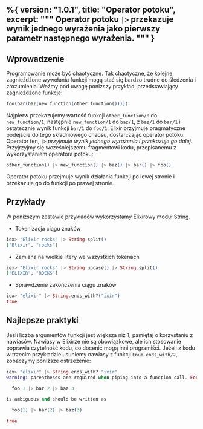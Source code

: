 %{
  version: "1.0.1",
  title: "Operator potoku",
  excerpt: """
  Operator potoku `|>` przekazuje wynik jednego wyrażenia jako pierwszy parametr następnego wyrażenia.
  """
}
---

## Wprowadzenie

Programowanie może być chaotyczne.
Tak chaotyczne, że kolejne, zagnieżdżone wywołania funkcji mogą stać się bardzo trudne do śledzenia i zrozumienia.
Weźmy pod uwagę poniższy przykład, przedstawiający zagnieżdżone funkcje:

```elixir
foo(bar(baz(new_function(other_function()))))
```

Najpierw przekazujemy wartość funkcji `other_function/0` do `new_function/1`, następnie `new_function/1` do `baz/1`, z `baz/1` do `bar/1` i ostatecznie wynik funkcji `bar/1` do `foo/1`.
Elixir przyjmuje pragmatyczne podejście do tego składniowego chaosu, dostarczając operator potoku.
Operator ten, `|>`,_przyjmuje wynik jednego wyrażenia i przekazuje go dalej_.
Przyjrzyjmy się wcześniejszemu fragmentowi kodu, przepisanemu z wykorzystaniem operatora potoku:

```elixir
other_function() |> new_function() |> baz() |> bar() |> foo()
```

Operator potoku przejmuje wynik działania funkcji po lewej stronie i przekazuje go do funkcji po prawej stronie.

## Przykłady

W poniższym zestawie przykładów wykorzystamy Elixirowy moduł String.

- Tokenizacja ciągu znaków

```elixir
iex> "Elixir rocks" |> String.split()
["Elixir", "rocks"]
```

- Zamiana na wielkie litery we wszystkich tokenach

```elixir
iex> "Elixir rocks" |> String.upcase() |> String.split()
["ELIXIR", "ROCKS"]
```

- Sprawdzenie zakończenia ciągu znaków

```elixir
iex> "elixir" |> String.ends_with?("ixir")
true
```

## Najlepsze praktyki 

Jeśli liczba argumentów funkcji jest większa niż 1, pamiętaj o korzystaniu z nawiasów.
Nawiasy w Elixirze nie są obowiązkowe, ale ich stosowanie poprawia czytelność kodu, co docenić mogą inni programiści.
Jeżeli z kodu w trzecim przykładzie usuniemy nawiasy z funkcji `Enum.ends_with/2`, zobaczymy poniższe ostrzeżenie:

```elixir
iex> "elixir" |> String.ends_with? "ixir"
warning: parentheses are required when piping into a function call. For example:

  foo 1 |> bar 2 |> baz 3

is ambiguous and should be written as

  foo(1) |> bar(2) |> baz(3)

true
```

